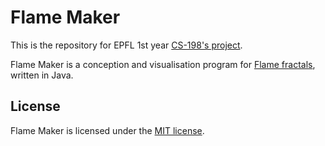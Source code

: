 # Flame Maker

This is the repository for EPFL 1st year [CS-198's project](http://lampwww.epfl.ch/~schinz/13/pti/).

Flame Maker is a conception and visualisation program for [Flame fractals](http://en.wikipedia.org/wiki/Fractal_flame), written in Java.

## License

Flame Maker is licensed under the [MIT license](http://romac.mit-license.org/).
